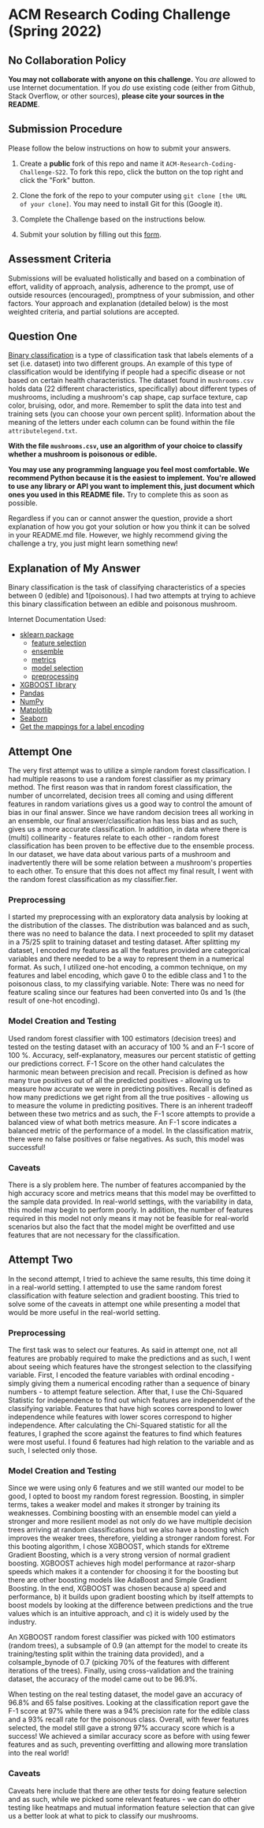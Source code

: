 # ACM Research Coding Challenge (Spring 2022)

## [](https://github.com/ACM-Research/-DRAFT-Coding-Challenge-S22#no-collaboration-policy)No Collaboration Policy

**You may not collaborate with anyone on this challenge.**  You  _are_  allowed to use Internet documentation. If you  _do_  use existing code (either from Github, Stack Overflow, or other sources),  **please cite your sources in the README**.

## [](https://github.com/ACM-Research/-DRAFT-Coding-Challenge-S22#submission-procedure)Submission Procedure

Please follow the below instructions on how to submit your answers.

1.  Create a  **public**  fork of this repo and name it  `ACM-Research-Coding-Challenge-S22`. To fork this repo, click the button on the top right and click the "Fork" button.

2.  Clone the fork of the repo to your computer using  `git clone [the URL of your clone]`. You may need to install Git for this (Google it).

3.  Complete the Challenge based on the instructions below.

4.  Submit your solution by filling out this [form](https://acmutd.typeform.com/to/uTpjeA8G).

## Assessment Criteria 

Submissions will be evaluated holistically and based on a combination of effort, validity of approach, analysis, adherence to the prompt, use of outside resources (encouraged), promptness of your submission, and other factors. Your approach and explanation (detailed below) is the most weighted criteria, and partial solutions are accepted. 

## [](https://github.com/ACM-Research/-DRAFT-Coding-Challenge-S22#question-one)Question One

[Binary classification](https://en.wikipedia.org/wiki/Binary_classification) is a type of classification task that labels elements of a set (i.e. dataset) into two different groups. An example of this type of classification would be identifying if people had a specific disease or not based on certain health characteristics. The dataset found in `mushrooms.csv` holds data (22 different characteristics, specifically) about different types of mushrooms, including a mushroom's cap shape, cap surface texture, cap color, bruising, odor, and more. Remember to split the data into test and training sets (you can choose your own percent split). Information about the meaning of the letters under each column can be found within the file `attributelegend.txt`.

**With the file `mushrooms.csv`, use an algorithm of your choice to classify whether a mushroom is poisonous or edible.**

**You may use any programming language you feel most comfortable. We recommend Python because it is the easiest to implement. You're allowed to use any library or API you want to implement this, just document which ones you used in this README file.** Try to complete this as soon as possible.

Regardless if you can or cannot answer the question, provide a short explanation of how you got your solution or how you think it can be solved in your README.md file. However, we highly recommend giving the challenge a try, you just might learn something new!


## Explanation of My Answer

Binary classification is the task of classifying characteristics of a species between 0 (edible) and 1(poisonous). I had two attempts at trying to achieve this binary classification between an edible and poisonous mushroom. 

 Internet Documentation Used:
  - [sklearn package](https://scikit-learn.org/stable/modules/classes.html#module-sklearn.base)
     - [feature selection](https://scikit-learn.org/stable/modules/classes.html#module-sklearn.feature_selection)
     - [ensemble](https://scikit-learn.org/stable/modules/classes.html#module-sklearn.ensemble)
     - [metrics](https://scikit-learn.org/stable/modules/classes.html#module-sklearn.metrics)
     - [model selection](https://scikit-learn.org/stable/modules/classes.html#module-sklearn.model_selection)
     - [preprocessing](https://scikit-learn.org/stable/modules/classes.html#module-sklearn.preprocessing)
  - [XGBOOST library](https://xgboost.readthedocs.io/en/stable/)
  - [Pandas](https://pandas.pydata.org/)
  - [NumPy](https://numpy.org/)
  - [Matplotlib](https://matplotlib.org/)
  - [Seaborn](https://seaborn.pydata.org/)
  - [Get the mappings for a label encoding](https://stackoverflow.com/questions/42196589/any-way-to-get-mappings-of-a-label-encoder-in-python-pandas)
  
## Attempt One

   The very first attempt was to utilize a simple random forest classification. I had multiple reasons to use a random forest classifier as my primary method. The first reason was that in random forest classification, the number of uncorrelated, decision trees all coming and using different features in random variations gives us a good way to control the amount of bias in our final answer. Since we have random decision trees all working in an ensemble, our final answer/classification has less bias and as such, gives us a more accurate classification. 
   In addition, in data where there is (multi) collinearity - features relate to each other - random forest classification has been proven to be effective due to the ensemble process. In our dataset, we have data about various parts of a mushroom and inadvertently there will be some relation between a mushroom's properties to each other. To ensure that this does not affect my final result, I went with the random forest classification as my classifier.fier.

  ### Preprocessing ###
   
  I started my preprocessing with an exploratory data analysis by looking at the distribution of the classes. The distribution was balanced and as such, there was no need to balance the data. I next proceeded to split my dataset in a 75/25 split to training dataset and testing dataset. After splitting my dataset, I encoded my features as all the features provided are categorical variables and there needed to be a way to represent them in a numerical format. As such, I utilized one-hot encoding, a common technique, on my features and label encoding, which gave 0 to the edible class and 1 to the poisonous class, to my classifying variable. Note: There was no need for feature scaling since our features had been converted into 0s and 1s (the result of one-hot encoding).
  
  ### Model Creation and Testing ###
  Used random forest classifier with 100 estimators (decision trees) and tested on the testing dataset with an accuracy of 100 % and an F-1 score of 100 %. Accuracy, self-explanatory, measures our percent statistic of getting our predictions correct. F-1 Score on the other hand calculates the harmonic mean between precision and recall. Precision is defined as how many true positives out of all the predicted positives - allowing us to measure how accurate we were in predicting positives. Recall is defined as how many predictions we get right from all the true positives - allowing us to measure the volume in predicting positives. 
  There is an inherent tradeoff between these two metrics and as such, the F-1 score attempts to provide a balanced view of what both metrics measure. An F-1 score indicates a balanced metric of the performance of a model. In the classification matrix, there were no false positives or false negatives. As such, this model was successful!
  
  ### Caveats ###
There is a sly problem here. The number of features accompanied by the high accuracy score and metrics means that this model may be overfitted to the sample data provided. In real-world settings, with the variability in data, this model may begin to perform poorly. In addition, the number of features required in this model not only means it may not be feasible for real-world scenarios but also the fact that the model might be overfitted and use features that are not necessary for the classification.

## Attempt Two
In the second attempt, I tried to achieve the same results, this time doing it in a real-world setting. I attempted to use the same random forest classification with feature selection and gradient boosting. This tried to solve some of the caveats in attempt one while presenting a model that would be more useful in the real-world setting.

  ### Preprocessing ###
   The first task was to select our features. As said in attempt one, not all features are probably required to make the predictions and as such, I went about seeing which features have the strongest selection to the classifying variable. First, I encoded the feature variables with ordinal encoding - simply giving them a numerical encoding rather than a sequence of binary numbers - to attempt feature selection. After that, I use the Chi-Squared Statistic for independence to find out which features are independent of the classifying variable. Features that have high scores correspond to lower independence while features with lower scores correspond to higher independence. After calculating the Chi-Squared statistic for all the features, I graphed the score against the features to find which features were most useful. I found 6 features had high relation to the variable and as such, I selected only those.
   
  ### Model Creation and Testing ###
  Since we were using only 6 features and we still wanted our model to be good, I opted to boost my random forest regression. Boosting, in simpler terms, takes a weaker model and makes it stronger by training its weaknesses. Combining boosting with an ensemble model can yield a stronger and more resilient model as not only do we have multiple decision trees arriving at random classifications but we also have a boosting which improves the weaker trees, therefore, yielding a stronger random forest. For this booting algorithm, I chose XGBOOST, which stands for eXtreme Gradient Boosting, which is a very strong version of normal gradient boosting. XGBOOST achieves high model performance at razor-sharp speeds which makes it a contender for choosing it for the boosting but there are other boosting models like AdaBoost and Simple Gradient Boosting. In the end, XGBOOST was chosen because a) speed and performance, b) it builds upon gradient boosting which by itself attempts to boost models by looking at the difference between predictions and the true values which is an intuitive approach, and c) it is widely used by the industry.

  An XGBOOST random forest classifier was picked with 100 estimators (random trees), a subsample of 0.9 (an attempt for the model to create its training/testing split within the training data provided), and a colsample_bynode of 0.7 (picking 70% of the features with different iterations of the trees). Finally, using cross-validation and the training dataset, the accuracy of the model came out to be 96.9%.

  When testing on the real testing dataset, the model gave an accuracy of 96.8% and 65 false positives. Looking at the classification report gave the F-1 score at 97% while there was a 94% precision rate for the edible class and a 93% recall rate for the poisonous class. Overall, with fewer features selected, the model still gave a strong 97% accuracy score which is a success! We achieved a similar accuracy score as before with using fewer features and as such, preventing overfitting and allowing more translation into the real world!
  
   ### Caveats ###
   Caveats here include that there are other tests for doing feature selection and as such, while we picked some relevant features - we can do other testing like heatmaps and mutual information feature selection that can give us a better look at what to pick to classify our mushrooms.
